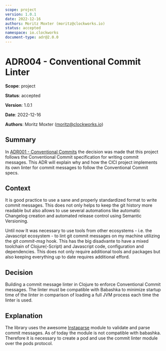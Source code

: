 ```yaml
---
scope: project
version: 1.0.1
date: 2022-12-16
authors: Moritz Moxter (moritz@clockworks.io)
status: accepted
namespace: io.clockworks
document-type: adr@2.0.0
---
```

# ADR004 - Conventional Commit Linter

**Scope**: project

**Status**: accepted

**Version**: 1.0.1

**Date**: 2022-12-16

**Authors**: Moritz Moxter (moritz@clockworks.io)

## Summary

In [ADR001 - Conventional Commits](./adr001-conventional_commits.md) the decision was made that this project follows the Conventional Commit specification for writing commit messages. This ADR will explain why and how the ClCI project implements its own linter for commit messages to follow the Conventional Commit specs.

## Context

It is good practice to use a sane and properly standardized format to write commit messages. This does not only helps to keep the git history more readable but also allows to use several automations like automatic Changelog creation and automated release control using Semantic Versioning.

Until now It was necessary to use tools from other ecosystems - i.e. the Javascript ecosystem - to lint git commit messages on my machine utilizing the git _commit-msg_ hook. This has the big disadvante to have a mixed toolchain of Clojure(-Script) and Javascript code, configuration and dependencies. This does not only require additional tools and packages but also keeping everything up to date requires additional efford.

## Decision

Building a commit message linter in Clojure to enforce Conventional Commit messages. The linter must be compatible with Babashka to minimize startup time of the linter in comparison of loading a full JVM process each time the linter is used.

## Explanation

The library uses the awesome [Instaparse](https://github.com/Engelberg/instaparse) module to validate and parse commit messages. As of today the module is not compatible with babashka. Therefore it is necessary to create a pod and use the commit linter module over the pods protocol.